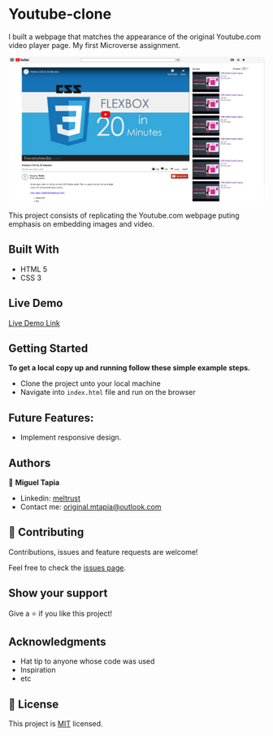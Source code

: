 # Youtube-clone
I built a webpage that matches the appearance of the original Youtube.com video player page.  My first Microverse assignment.

![screenshot](Project-screenshot.png)

This project consists of replicating the Youtube.com webpage puting emphasis on embedding images and video.

## Built With

- HTML 5
- CSS 3

## Live Demo

[Live Demo Link](https://meltrust.github.io/Youtube-clone/)

## Getting Started

**To get a local copy up and running follow these simple example steps.**

- Clone the project unto your local machine
- Navigate into `index.html` file and run on the browser

## Future Features:

- Implement responsive design.

## Authors

👤 **Miguel Tapia**

- Linkedin: [meltrust](https://www.linkedin.com/in/meltrust/)
- Contact me: original.mtapia@outlook.com


## 🤝 Contributing

Contributions, issues and feature requests are welcome!

Feel free to check the [issues page](issues/).

## Show your support

Give a ⭐️ if you like this project!

## Acknowledgments

- Hat tip to anyone whose code was used
- Inspiration
- etc

## 📝 License

This project is [MIT](lic.url) licensed.
